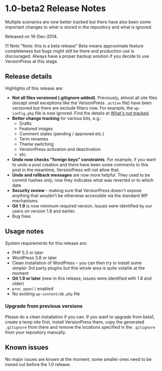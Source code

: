 # 1.0-beta2 Release Notes #

Multiple scenarios are now better tracked but there have also been some important changes to what is stored in the repository and what is ignored.

Released on 16-Dec-2014.

!!! Note "Note: this is a beta release"
    Beta means approximate feature completeness but bugs might still be there and production use is discouraged. Always have a proper backup solution if you decide to use VersionPress at this stage.

## Release details

Highlights of this release are:

 - **Not all files versioned (.gitignore added)**. Previously, almost all site files (except small exceptions like the VersionPress `.active` file) have been versioned but there are exclude filters now. For example, the `wp-config.php` file is now ignored. Find the details at [What's not tracked](../feature-focus/change-tracking#whats-not-tracked).
 - **Better change tracking** for various bits, e.g.:
     - Drafts
     - Featured images
     - Comment states (pending / approved etc.)
     - Term renames
     - Theme switching
     - VersionPress activation and deactivation
     - etc.
 - **Undo now checks "foreign keys" constraints**. For example, if you want to undo a post creation and there have been some comments to this post in the meantime, VersionPress will not allow that.
 - **Undo and rollback messages** are now more helpful. They used to be commit hashes only, now they indicates what was reverted or to which date.
 - **Security review** - making sure that VersionPress doesn't expose anything that wouldn't be otherwise accessible via the standard WP mechanisms.
 - **Git 1.9** is now minimum required version. Issues were identified by our users on version 1.8 and earlier.
 - Bug fixes


## Usage notes

System requirements for this release are:

* PHP 5.3 or later
* WordPress 3.8 or later
* Clean installation of WordPress – you can then try to install some simpler 3rd party plugins but this whole area is quite volatile at the moment
* **Git 1.9 or later** (new in this release, issues were identified with 1.8 and older)
* `proc_open()` enabled
* No existing `wp-content/db.php` file

### Upgrade from previous versions

Please do a clean installation if you can. If you want to upgrade from beta1, create a temp site first, install VersionPress there, copy the generated `.gitignore` from there and remove the locations specified in the `.gitignore` from your repository manually.


## Known issues ##

No major issues are known at the moment; some smaller ones need to be ironed out before the 1.0 release.
